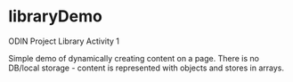# libraryDemo
ODIN Project Library Activity 1

Simple demo of dynamically creating content on a page.
There is no DB/local storage - content is represented with objects and stores in arrays.
